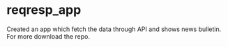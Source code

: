 # reqresp_app

Created an app which fetch the data through API and shows news bulletin. For more download the repo.

